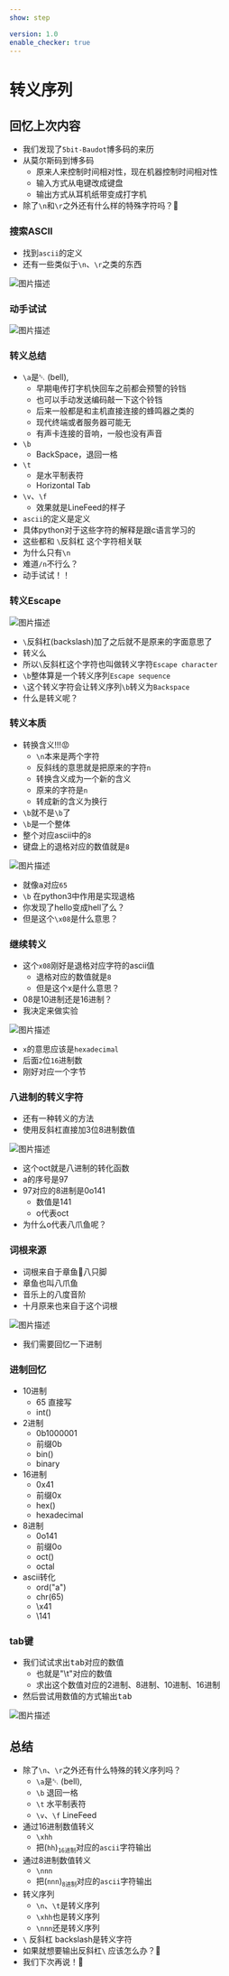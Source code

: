```yaml
---
show: step

version: 1.0
enable_checker: true
---
```


# 转义序列

## 回忆上次内容

- 我们发现了`5bit-Baudot`博多码的来历
- 从莫尔斯码到博多码
	- 原来人来控制时间相对性，现在机器控制时间相对性
	- 输入方式从电键改成键盘
	- 输出方式从耳机纸带变成打字机
- 除了`\n`和`\r`之外还有什么样的特殊字符吗？🤔

### 搜索ASCII

- 找到`ascii`的定义
- 还有一些类似于`\n`、`\r`之类的东西

![图片描述](https://doc.shiyanlou.com/courses/uid1190679-20210224-1614132466771)

### 动手试试

![图片描述](https://doc.shiyanlou.com/courses/uid1190679-20210224-1614132527364)

### 转义总结
- `\a`是␇ (bell),
	- 早期电传打字机快回车之前都会预警的铃铛
	- 也可以手动发送编码敲一下这个铃铛
	- 后来一般都是和主机直接连接的蜂鸣器之类的
	- 现代终端或者服务器可能无
	- 有声卡连接的音响，一般也没有声音
- `\b`
	- BackSpace，退回一格
- `\t`
	- 是水平制表符
	- Horizontal Tab
- `\v`、`\f`
	- 效果就是LineFeed的样子
- `ascii`的定义是定义
- 具体python对于这些字符的解释是跟c语言学习的
- 这些都和 `\`反斜杠 这个字符相关联
- 为什么只有`\n`
- 难道`/n`不行么？
- 动手试试！！
### 转义Escape

![图片描述](https://doc.shiyanlou.com/courses/uid1190679-20210224-1614157679393)

- `\`反斜杠(backslash)加了之后就不是原来的字面意思了
- 转义么
- 所以`\`反斜杠这个字符也叫做转义字符`Escape character`
- `\b`整体算是一个转义序列`Escape sequence`
- `\`这个转义字符会让转义序列`\b`转义为`Backspace`
- 什么是转义呢？
### 转义本质
- 转换含义!!!😡
	- `\n`本来是两个字符
	- 反斜线的意思就是把原来的字符`n`
	- 转换含义成为一个新的含义
	- 原来的字符是`n`
	- 转成新的含义为换行
- `\b`就不是`\b`了
- `\b`是一个整体
- 整个对应ascii中的`8`
- 键盘上的<kbd>退格</kbd>对应的数值就是`8`

![图片描述](https://doc.shiyanlou.com/courses/uid1190679-20210226-1614310192087)

- 就像<kbd>a</kbd>对应`65`
- `\b` 在python3中作用是实现退格
- 你发现了hello变成hell了么？
- 但是这个`\x08`是什么意思？

### 继续转义

- 这个`x08`刚好是退格对应字符的ascii值
	- <kbd>退格</kbd>对应的数值就是`8`
	- 但是这个x是什么意思？
- 08是10进制还是16进制？
- 我决定来做实验

![图片描述](https://doc.shiyanlou.com/courses/uid1190679-20210224-1614158000148)

- `x`的意思应该是`hexadecimal`
- 后面`2`位`16`进制数
- 刚好对应一个字节

### 八进制的转义字符

- 还有一种转义的方法
- 使用反斜杠直接加3位8进制数值

![图片描述](https://doc.shiyanlou.com/courses/uid1190679-20210224-1614158591068)

- 这个oct就是八进制的转化函数
- a的序号是97
- 97对应的8进制是0o141
	- 数值是141
	- o代表oct
- 为什么o代表八爪鱼呢？
### 词根来源
- 词根来自于章鱼🐙八只脚
- 章鱼也叫八爪鱼
- 音乐上的八度音阶
- 十月原来也来自于这个词根

![图片描述](https://doc.shiyanlou.com/courses/uid1190679-20210813-1628839547836)

- 我们需要回忆一下进制

### 进制回忆

- 10进制	
	- 65 直接写
	- int()
- 2进制
	- 0b1000001
	- 前缀0b
	- bin()
	- binary
- 16进制
	- 0x41
	- 前缀0x
	- hex()
	- hexadecimal
- 8进制
	- 0o141
	- 前缀0o
	- oct()
	- octal
- ascii转化
	- ord("a")
	- chr(65)
	- \x41
	- \141

### tab键

- 我们试试求出<kbd>tab</kbd>对应的数值
	- 也就是"\t"对应的数值
	- 求出这个数值对应的2进制、8进制、10进制、16进制
- 然后尝试用数值的方式输出<kbd>tab</kbd>

![图片描述](https://doc.shiyanlou.com/courses/uid1190679-20210226-1614310534033)

## 总结

- 除了`\n`、`\r`之外还有什么特殊的转义序列吗？
	- `\a`是␇ (bell),
	- `\b` 退回一格
	- `\t` 水平制表符
	- `\v`、`\f` LineFeed
- 通过16进制数值转义
	- `\xhh`
	- 把(`hh`)<sub>`16进制`</sub>对应的`ascii`字符输出
- 通过8进制数值转义
	- `\nnn`
	- 把(`nnn`)<sub>`8进制`</sub>对应的`ascii`字符输出
- 转义序列
	- `\n`、`\t`是转义序列
	- `\xhh`也是转义序列
	- `\nnn`还是转义序列
- `\` 反斜杠 backslash是转义字符
- 如果就想要输出反斜杠`\` 应该怎么办？🤔
- 我们下次再说！👋